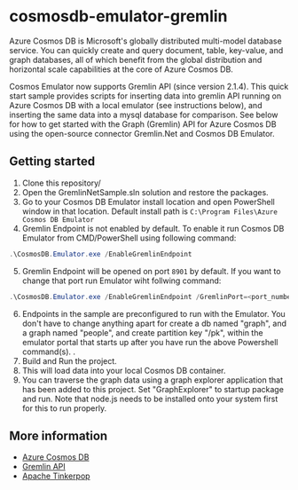 




# cosmosdb-emulator-gremlin
Azure Cosmos DB is Microsoft's globally distributed multi-model database service. You can quickly create and query document, table, key-value, and graph databases, all of which benefit from the global distribution and horizontal scale capabilities at the core of Azure Cosmos DB. 

Cosmos Emulator now supports Gremlin API (since version 2.1.4). This quick start sample provides scripts for inserting data into gremlin API running on Azure Cosmos DB with a local emulator (see instructions below), and inserting the same data into a mysql database for comparison. See below for how to get started with the Graph (Gremlin) API for Azure Cosmos DB using the open-source connector Gremlin.Net and Cosmos DB Emulator.

## Getting started
1. Clone this repository/
2. Open the GremlinNetSample.sln solution and restore the packages. 
3. Go to your Cosmos DB Emulator install location and open PowerShell window in that location. Default install path is `C:\Program Files\Azure Cosmos DB Emulator`
4. Gremlin Endpoint is not enabled by default. To enable it run Cosmos DB Emulator from CMD/PowerShell using following command: 
```powershell
.\CosmosDB.Emulator.exe /EnableGremlinEndpoint
```
 5. Gremlin Endpoint will be opened on port `8901` by default. If you want to change that port run Emulator wiht follwing command:
 
 ```powershell
.\CosmosDB.Emulator.exe /EnableGremlinEndpoint /GremlinPort=<port_number>
```
6. Endpoints in the sample are preconfigured to run with the Emulator. You don't have to change anything apart for create a db named "graph", and a graph named "people", and create partition key "/pk", within the emulator portal that starts up after you have run the above Powershell command(s). .
7. Build and Run the project.
8. This will load data into your local Cosmos DB container. 
9. You can traverse the graph data using a graph explorer application that has been added to this project. Set "GraphExplorer" to startup package and run. Note that node.js needs to be installed onto your system first for this to run properly. 

## More information

- [Azure Cosmos DB](https://docs.microsoft.com/azure/cosmos-db/introduction)
- [Gremlin API](https://docs.microsoft.com/en-us/azure/cosmos-db/graph-introduction)
- [Apache Tinkerpop](https://tinkerpop.apache.org/)
